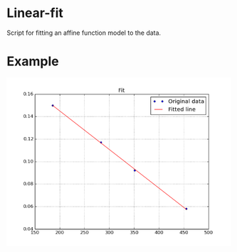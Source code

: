 Linear-fit
==========

Script for fitting an affine function model to the data.  

Example
=======

![Alt text](media/linear_fit.png?raw=true "Affine fit")
